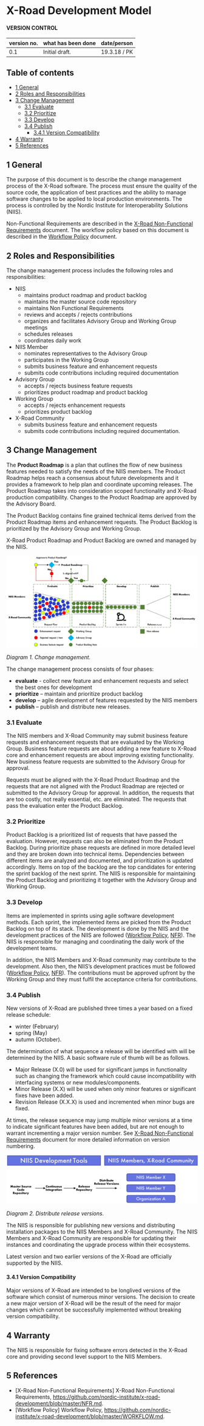 # X-Road Development Model

#### VERSION CONTROL
| version no.	 | what has been done	| date/person
| ---- | ---- | ---- |
| 0.1	| Initial draft.	| 19.3.18 / PK

## Table of contents

- [1	General](#1-general)
- [2 Roles and Responsibilities](#2-roles-and-responsibilities)
- [3 Change Management](#3-change-management)
  * [3.1 Evaluate](#31-evaluate)
  * [3.2 Prioritize](#32-prioritize)
  * [3.3 Develop](#33-develop)
  * [3.4 Publish](#34-publish)
    * [3.4.1 Version Compatibility](#341-version-compatibility)
- [4 Warranty](#4-warranty)
- [5 References](#5-references)

## 1 General

The purpose of this document is to describe the change management process of the X-Road software. The process
must ensure the quality of the source code, the application of best practices and the ability to manage software
changes to be applied to local production environments. The process is controlled by the Nordic Institute for Interoperability Solutions (NIIS).

Non-Functional Requirements are described in the [X-Road Non-Functional Requirements](NFR.md) document. The workflow policy based on this document is described in the [Workflow Policy](WORKFLOW.md) document.

## 2 Roles and Responsibilities

The change management process includes the following roles and responsibilities:

* NIIS
  * maintains product roadmap and product backlog
  * maintains the master source code repository
  * maintains Non Functional Requirements
  * reviews and accepts / rejects contributions
  * organizes and facilitates Advisory Group and Working Group meetings
  * schedules releases
  * coordinates daily work
* NIIS Member
  * nominates representatives to the Advisory Group
  * participates in the Working Group
  * submits business feature and enhancement requests
  * submits code contributions including required documentation
* Advisory Group  
  * accepts / rejects business feature requests
  * prioritizes product roadmap and product backlog
* Working Group
  * accepts / rejects enhancement requests
  * prioritizes product backlog
* X-Road Community
  * submits business feature and enhancement requests
  * submits code contributions including required documentation.

## 3 Change Management

The **Product Roadmap** is a plan that outlines the flow of new business features
needed to satisfy the needs of the NIIS members. The Product Roadmap helps reach a
consensus about future developments and it provides a framework to help plan
and coordinate upcoming releases. The Product Roadmap takes into consideration
scoped functionality and X-Road production compatibility. Changes to the Product
Roadmap are approved by the Advisory Board.

The Product Backlog contains fine grained technical items derived from the
Product Roadmap items and enhancement requests. The Product Backlog is prioritized
by the Advisory Group and Working Group.

X-Road Product Roadmap and Product Backlog are owned and managed by the NIIS.

![](IMG/xroad_change_management.png)

*Diagram 1. Change management.*

The change management process consists of four phases:

* **evaluate** - collect new feature and enhancement requests and select the best ones for development
* **prioritize** – maintain and prioritize product backlog
* **develop** – agile development of features requested by the NIIS members
* **publish** – publish and distribute new releases.

### 3.1 Evaluate

The NIIS members and X-Road Community may submit business feature requests and
enhancement requests that are evaluated by the Working Group. Business feature
requests are about adding a new feature to X-Road core and enhancement requests
are about improving existing functionality. New business feature requests are
submitted to the Advisory Group for approval.

Requests must be aligned with the X-Road Product Roadmap and the requests that
are not aligned with the Product Roadmap are rejected or submitted to the
Advisory Group for approval. In addition, the requests that are too costly,
not really essential, etc. are eliminated. The requests that pass the evaluation
enter the Product Backlog.

### 3.2 Prioritize

Product Backlog is a prioritized list of requests that have passed the evaluation.
However, requests can also be eliminated from the Product Backlog. During prioritize
phase requests are defined in more detailed level and they are broken down into
technical items. Dependencies between different items are analyzed and documented,
and prioritization is updated accordingly. Items on top of the backlog are the
top candidates for entering the sprint backlog of the next sprint. The NIIS is
responsible for maintaining the Product Backlog and prioritizing it together
with the Advisory Group and Working Group.

### 3.3 Develop

Items are implemented in sprints using agile software development methods. Each
sprint, the implemented items are picked from the Product Backlog on top of its
stack. The development is done by the NIIS and the development
practices of the NIIS are followed ([Workflow Policy]((WORKFLOW.md)),
[NFR](NFR.md)). The NIIS is responsible for managing and coordinating the daily
work of the development teams.

In addition, the NIIS Members and X-Road community may contribute to the
development. Also then, the NIIS’s development practices must be followed
([Workflow Policy](WORKFLOW.md), [NFR](NFR.md)). The contributions must be
approved upfront by the Working Group and they must fulfil the acceptance
criteria for contributions.

### 3.4 Publish

New versions of X-Road are published three times a year based on a fixed
release schedule:

* winter (February)
* spring (May)
* autumn (October).

The determination of what sequence a release will be identified with will be
determined by the NIIS. A basic software rule of thumb will be as follows.

*	Major Release (X.0) will be used for significant jumps in functionality such
as changing the framework which could cause incompatibility with interfacing
systems or new modules/components.
*	Minor Release (X.X) will be used when only minor features or significant
fixes have been added.
*	Revision Release (X.X.X) is used and incremented when minor bugs are fixed.

At times, the release sequence may jump multiple minor versions at a time to
indicate significant features have been added, but are not enough to warrant
incrementing a major version number. See [X-Road Non-Functional Requirements](NFR.md)
document for more detailed information on version numbering.

![](IMG/xroad_publish.png)

*Diagram 2. Distribute release versions.*

The NIIS is responsible for publishing new versions and distributing installation
packages to the NIIS Members and X-Road Community. The NIIS Members and X-Road
Community are responsible for updating their instances and coordinating the
upgrade process within their ecosystems.

Latest version and two earlier versions of the X-Road are officially supported
by the NIIS.

#### 3.4.1 Version Compatibility

Major versions of X-Road are intended to be longlived versions of the software
which consist of numerous minor versions. The decision to create a new major
version of X-Road will be the result of the need for major changes which cannot
be successfully implemented without breaking version compatibility.

## 4 Warranty

The NIIS is responsible for fixing software errors detected in the X-Road core
and providing second level support to the NIIS Members.

## 5 References
- [X-Road Non-Functional Requirements] X-Road Non-Functional Requirements, https://github.com/nordic-institute/x-road-development/blob/master/NFR.md.
- [Workflow Policy] Workflow Policy, https://github.com/nordic-institute/x-road-development/blob/master/WORKFLOW.md.
